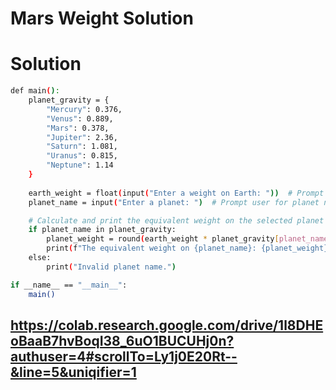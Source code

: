 # Mars Weight Solution


# Solution
```bash
def main():
    planet_gravity = {
        "Mercury": 0.376,
        "Venus": 0.889,
        "Mars": 0.378,
        "Jupiter": 2.36,
        "Saturn": 1.081,
        "Uranus": 0.815,
        "Neptune": 1.14
    }
    
    earth_weight = float(input("Enter a weight on Earth: "))  # Prompt user for weight
    planet_name = input("Enter a planet: ")  # Prompt user for planet name

    # Calculate and print the equivalent weight on the selected planet
    if planet_name in planet_gravity:
        planet_weight = round(earth_weight * planet_gravity[planet_name], 2)
        print(f"The equivalent weight on {planet_name}: {planet_weight}")
    else:
        print("Invalid planet name.")

if __name__ == "__main__":
    main()
```
## https://colab.research.google.com/drive/1l8DHEoBaaB7hvBoqI38_6uO1BUCUHj0n?authuser=4#scrollTo=Ly1j0E20Rt--&line=5&uniqifier=1
